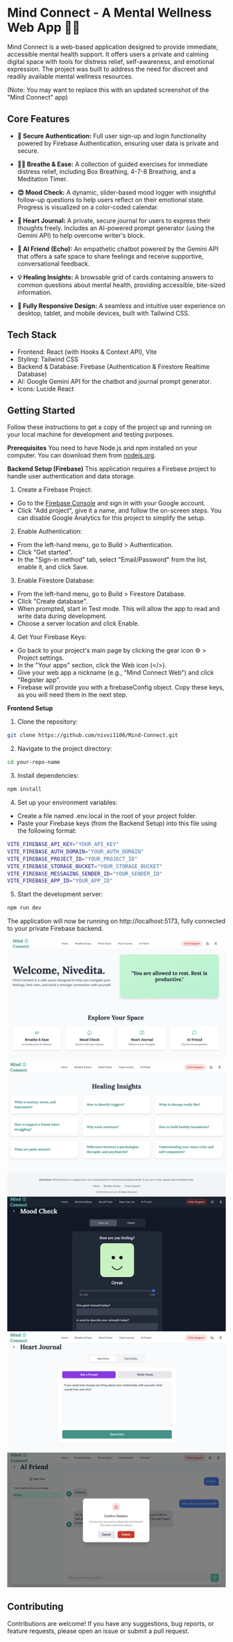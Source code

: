 # Mind Connect - A Mental Wellness Web App 🧘‍♀️
Mind Connect is a web-based application designed to provide immediate, accessible mental health support. It offers users a private and calming digital space with tools for distress relief, self-awareness, and emotional expression. The project was built to address the need for discreet and readily available mental wellness resources.

(Note: You may want to replace this with an updated screenshot of the "Mind Connect" app)

## Core Features
- **🔐 Secure Authentication:** Full user sign-up and login functionality powered by Firebase Authentication, ensuring user data is private and secure.

- **😮‍💨 Breathe & Ease:** A collection of guided exercises for immediate distress relief, including Box Breathing, 4-7-8 Breathing, and a Meditation Timer.

- **😊 Mood Check:** A dynamic, slider-based mood logger with insightful follow-up questions to help users reflect on their emotional state. Progress is visualized on a color-coded calendar.

- **📖 Heart Journal:** A private, secure journal for users to express their thoughts freely. Includes an AI-powered prompt generator (using the Gemini API) to help overcome writer's block.

- **🤖 AI Friend (Echo):** An empathetic chatbot powered by the Gemini API that offers a safe space to share feelings and receive supportive, conversational feedback.

- **💡 Healing Insights:** A browsable grid of cards containing answers to common questions about mental health, providing accessible, bite-sized information.

- **📱 Fully Responsive Design:** A seamless and intuitive user experience on desktop, tablet, and mobile devices, built with Tailwind CSS.

## Tech Stack
- Frontend: React (with Hooks & Context API), Vite
- Styling: Tailwind CSS
- Backend & Database: Firebase (Authentication & Firestore Realtime Database)
- AI: Google Gemini API for the chatbot and journal prompt generator.
- Icons: Lucide React

## Getting Started
Follow these instructions to get a copy of the project up and running on your local machine for development and testing purposes.

**Prerequisites**
You need to have Node.js and npm installed on your computer. You can download them from [nodejs.org](https://nodejs.org/en).

**Backend Setup (Firebase)**
This application requires a Firebase project to handle user authentication and data storage.

1. Create a Firebase Project:
- Go to the [Firebase Console](https://console.firebase.google.com/u/3/) and sign in with your Google account.
- Click "Add project", give it a name, and follow the on-screen steps. You can disable Google Analytics for this project to simplify the setup.

2. Enable Authentication:
- From the left-hand menu, go to Build > Authentication.
- Click "Get started".
- In the "Sign-in method" tab, select "Email/Password" from the list, enable it, and click Save.

3. Enable Firestore Database:
- From the left-hand menu, go to Build > Firestore Database.
- Click "Create database".
- When prompted, start in Test mode. This will allow the app to read and write data during development.
- Choose a server location and click Enable.

4. Get Your Firebase Keys:
- Go back to your project's main page by clicking the gear icon ⚙️ > Project settings.
- In the "Your apps" section, click the Web icon (</>).
- Give your web app a nickname (e.g., "Mind Connect Web") and click "Register app".
- Firebase will provide you with a firebaseConfig object. Copy these keys, as you will need them in the next step.

**Frontend Setup**
1. Clone the repository:
```bash
git clone https://github.com/nivvi1106/Mind-Connect.git
```

2. Navigate to the project directory:
```bash
cd your-repo-name
```

3. Install dependencies:
```bash
npm install
```

4. Set up your environment variables:
- Create a file named .env.local in the root of your project folder.
- Paste your Firebase keys (from the Backend Setup) into this file using the following format:
```bash
VITE_FIREBASE_API_KEY="YOUR_API_KEY"
VITE_FIREBASE_AUTH_DOMAIN="YOUR_AUTH_DOMAIN"
VITE_FIREBASE_PROJECT_ID="YOUR_PROJECT_ID"
VITE_FIREBASE_STORAGE_BUCKET="YOUR_STORAGE_BUCKET"
VITE_FIREBASE_MESSAGING_SENDER_ID="YOUR_SENDER_ID"
VITE_FIREBASE_APP_ID="YOUR_APP_ID"
```

5. Start the development server:
```bash
npm run dev
```
The application will now be running on http://localhost:5173, fully connected to your private Firebase backend.

![ScreenShot 1](assets/1.png)
![ScreenShot 2](assets/2.png)
![ScreenShot 3](assets/3.png)
![ScreenShot 4](assets/4.png)
![ScreenShot 5](assets/5.png)


## Contributing

Contributions are welcome! If you have any suggestions, bug reports, or feature requests, please open an issue or submit a pull request.

